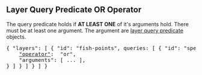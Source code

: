 ## Layer Query Predicate OR Operator

The query predicate holds if **AT LEAST ONE** of it's arguments hold.
There must be at least one argument.
The argument are [layer query predicate](#layer-query-predicate) objects.

<pre>
{ "layers": [ { "id": "fish-points", queries: [ { "id": "species", predicate: {
    <a href="#operator-layer-query-predicate"   >"operator"</a>:  "or",
    "arguments": [ ... ],
} ] } ] } ] }
</pre>

